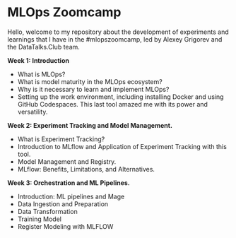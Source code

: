 # MLOps Zoomcamp

Hello, welcome to my repository about the development of experiments and learnings that I have in the #mlopszoomcamp, led by Alexey Grigorev and the DataTalks.Club team.

**Week 1: Introduction**

* What is MLOps?
* What is model maturity in the MLOps ecosystem?
* Why is it necessary to learn and implement MLOps?
* Setting up the work environment, including installing Docker and using GitHub Codespaces. This last tool amazed me with its power and versatility.

**Week 2: Experiment Tracking and Model Management.**

* What is Experiment Tracking?
* Introduction to MLflow and Application of Experiment Tracking with this tool.
* Model Management and Registry.
* MLflow: Benefits, Limitations, and Alternatives.

**Week 3: Orchestration and ML Pipelines.**

* Introduction: ML pipelines and Mage
* Data Ingestion and Preparation
* Data Transformation
* Training Model
* Register Modeling with MLFLOW
